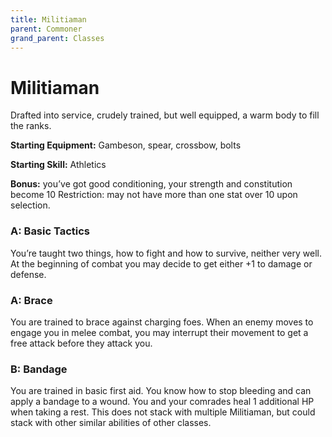 ```yaml
---
title: Militiaman
parent: Commoner
grand_parent: Classes
---
```

# Militiaman

Drafted into service, crudely trained, but well equipped, a warm body to fill
the ranks.

**Starting Equipment:**
Gambeson, spear, crossbow, bolts

**Starting Skill:** 
Athletics

**Bonus:** you’ve got good conditioning, your strength and constitution 
become 10 Restriction: may not have more than one stat over 10 upon selection.

### A: Basic Tactics
You’re taught two things, how to fight and how to survive, neither very well.
At the beginning of combat you may decide to get either +1 to damage or
defense.

### A: Brace
You are trained to brace against charging foes. When an enemy moves to engage
you  in melee combat, you may interrupt their movement to get a free attack
before they attack you.

### B: Bandage
You are trained in basic first aid. You know how to stop bleeding and can apply
a bandage to a wound. You and your comrades heal 1 additional HP when taking a
rest. This does not stack with multiple Militiaman, but could stack with other
similar abilities of other classes.

